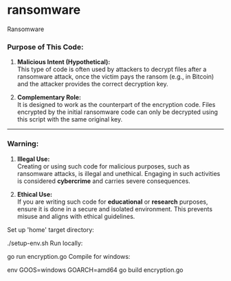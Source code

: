 # ransomware
Ransomware
### Purpose of This Code:

1. **Malicious Intent (Hypothetical):**  
   This type of code is often used by attackers to decrypt files after a ransomware attack, once the victim pays the ransom (e.g., in Bitcoin) and the attacker provides the correct decryption key.

2. **Complementary Role:**  
   It is designed to work as the counterpart of the encryption code. Files encrypted by the initial ransomware code can only be decrypted using this script with the same original key.

---

### Warning:

1. **Illegal Use:**  
   Creating or using such code for malicious purposes, such as ransomware attacks, is illegal and unethical. Engaging in such activities is considered **cybercrime** and carries severe consequences.

2. **Ethical Use:**  
   If you are writing such code for **educational** or **research** purposes, ensure it is done in a secure and isolated environment. This prevents misuse and aligns with ethical guidelines.


Set up 'home' target directory:

./setup-env.sh
Run locally:

go run encryption.go
Compile for windows:

env GOOS=windows GOARCH=amd64 go build encryption.go
